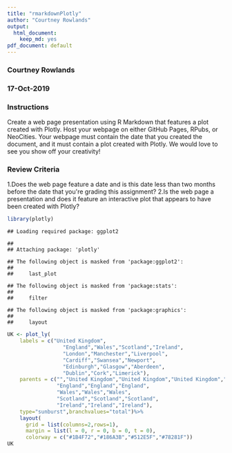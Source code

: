```yaml
---
title: "rmarkdownPlotly"
author: "Courtney Rowlands"
output: 
  html_document:
    keep_md: yes
pdf_document: default
---
```



### Courtney Rowlands
### 17-Oct-2019
### Instructions

Create a web page presentation using R Markdown that features a plot created with Plotly. Host your webpage on either GitHub Pages, RPubs, or NeoCities. Your webpage must contain the date that you created the document, and it must contain a plot created with Plotly. We would love to see you show off your creativity!

### Review Criteria
1.Does the web page feature a date and is this date less than two months before the date that you're grading this assignment?
2.Is the web page a presentation and does it feature an interactive plot that appears to have been created with Plotly?


```r
library(plotly)
```

```
## Loading required package: ggplot2
```

```
## 
## Attaching package: 'plotly'
```

```
## The following object is masked from 'package:ggplot2':
## 
##     last_plot
```

```
## The following object is masked from 'package:stats':
## 
##     filter
```

```
## The following object is masked from 'package:graphics':
## 
##     layout
```


```r
UK <- plot_ly(
    labels = c("United Kingdom",
                  "England","Wales","Scotland","Ireland", 
                  "London","Manchester","Liverpool",
                  "Cardiff","Swansea","Newport", 
                  "Edinburgh","Glasgow","Aberdeen",
                  "Dublin","Cork","Limerick"),
    parents = c("","United Kingdom","United Kingdom","United Kingdom","United Kingdom",
                "England","England","England",
                "Wales","Wales","Wales",
                "Scotland","Scotland","Scotland",
                "Ireland","Ireland","Ireland"),
    type="sunburst",branchvalues="total")%>%
    layout(
      grid = list(columns=2,rows=1),
      margin = list(l = 0, r = 0, b = 0, t = 0),
      colorway = c("#1B4F72","#186A3B","#512E5F","#78281F"))
UK
```

<!--html_preserve--><div id="htmlwidget-d7a3bb055307620ec175" style="width:672px;height:480px;" class="plotly html-widget"></div>
<script type="application/json" data-for="htmlwidget-d7a3bb055307620ec175">{"x":{"visdat":{"3750cf630bd":["function () ","plotlyVisDat"]},"cur_data":"3750cf630bd","attrs":{"3750cf630bd":{"labels":["United Kingdom","England","Wales","Scotland","Ireland","London","Manchester","Liverpool","Cardiff","Swansea","Newport","Edinburgh","Glasgow","Aberdeen","Dublin","Cork","Limerick"],"parents":["","United Kingdom","United Kingdom","United Kingdom","United Kingdom","England","England","England","Wales","Wales","Wales","Scotland","Scotland","Scotland","Ireland","Ireland","Ireland"],"branchvalues":"total","alpha_stroke":1,"sizes":[10,100],"spans":[1,20],"type":"sunburst"}},"layout":{"margin":{"b":0,"l":0,"t":0,"r":0},"grid":{"columns":2,"rows":1},"colorway":["#1B4F72","#186A3B","#512E5F","#78281F"],"hovermode":"closest","showlegend":false},"source":"A","config":{"showSendToCloud":false},"data":[{"labels":["United Kingdom","England","Wales","Scotland","Ireland","London","Manchester","Liverpool","Cardiff","Swansea","Newport","Edinburgh","Glasgow","Aberdeen","Dublin","Cork","Limerick"],"parents":["","United Kingdom","United Kingdom","United Kingdom","United Kingdom","England","England","England","Wales","Wales","Wales","Scotland","Scotland","Scotland","Ireland","Ireland","Ireland"],"branchvalues":"total","type":"sunburst","marker":{"color":"rgba(27,79,114,1)","line":{"color":"rgba(255,255,255,1)"}},"frame":null}],"highlight":{"on":"plotly_click","persistent":false,"dynamic":false,"selectize":false,"opacityDim":0.2,"selected":{"opacity":1},"debounce":0},"shinyEvents":["plotly_hover","plotly_click","plotly_selected","plotly_relayout","plotly_brushed","plotly_brushing","plotly_clickannotation","plotly_doubleclick","plotly_deselect","plotly_afterplot"],"base_url":"https://plot.ly"},"evals":[],"jsHooks":[]}</script><!--/html_preserve-->
